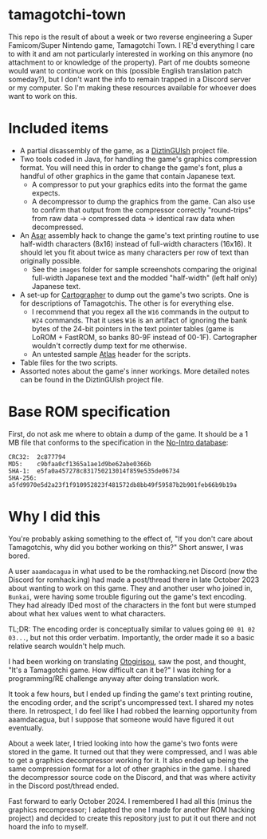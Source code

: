 # tamagotchi-town
This repo is the result of about a week or two reverse engineering a Super Famicom/Super Nintendo game, Tamagotchi Town. I RE'd everything I care to with it and am not particularly interested in working on this anymore (no attachment to or knowledge of the property). Part of me doubts someone would want to continue work on this (possible English translation patch someday?), but I don't want the info to remain trapped in a Discord server or my computer. So I'm making these resources available for whoever does want to work on this.

# Included items
- A partial disassembly of the game, as a [DiztinGUIsh](https://github.com/IsoFrieze/DiztinGUIsh) project file.
- Two tools coded in Java, for handling the game's graphics compression format. You will need this in order to change the game's font, plus a handful of other graphics in the game that contain Japanese text.
  - A compressor to put your graphics edits into the format the game expects.
  - A decompressor to dump the graphics from the game. Can also use to confirm that output from the compressor correctly "round-trips" from raw data -> compressed data -> identical raw data when decompressed.
- An [Asar](https://github.com/RPGHacker/asar) assembly hack to change the game's text printing routine to use half-width characters (8x16) instead of full-width characters (16x16). It should let you fit about twice as many characters per row of text than originally possible.
  - See the `images` folder for sample screenshots comparing the original full-width Japanese text and the modded "half-width" (left half only) Japanese text.
- A set-up for [Cartographer](https://www.romhacking.net/utilities/647/) to dump out the game's two scripts. One is for descriptions of Tamagotchis. The other is for everything else.
  - I recommend that you regex all the `W16` commands in the output to `W24` commands. That it uses `W16` is an artifact of ignoring the bank bytes of the 24-bit pointers in the text pointer tables (game is LoROM + FastROM, so banks 80-9F instead of 00-1F). Cartographer wouldn't correctly dump text for me otherwise.
  - An untested sample [Atlas](https://www.romhacking.net/utilities/224/) header for the scripts.
- Table files for the two scripts.
- Assorted notes about the game's inner workings. More detailed notes can be found in the DiztinGUIsh project file.

# Base ROM specification
First, do not ask me where to obtain a dump of the game. It should be a 1 MB file that conforms to the specification in the [No-Intro database](https://datomatic.no-intro.org/index.php?page=show_record&s=49&n=2979):
```
CRC32:	2c877794
MD5:	c9bfaa0cf1365a1ae1d9be62abe0366b
SHA-1:	e5fa0a457278c831750213014f859e535de06734
SHA-256:	a5fd9970e5d2a23f1f910952823f481572db8bb49f59587b2b901feb66b9b19a
```

# Why I did this
You're probably asking something to the effect of, "If you don't care about Tamagotchis, why did you bother working on this?" Short answer, I was bored.

A user `aaamdacagua` in what used to be the romhacking.net Discord (now the Discord for romhack.ing) had made a post/thread there in late October 2023 about wanting to work on this game. They and another user who joined in, `Bunkai`, were having some trouble figuring out the game's text encoding. They had already IDed most of the characters in the font but were stumped about what hex values went to what characters.

TL;DR: The encoding order is conceptually similar to values going `00 01 02 03...`, but not this order verbatim. Importantly, the order made it so a basic relative search wouldn't help much.

I had been working on translating [Otogirisou](https://github.com/ButThouMust/otogirisou-en-beta), saw the post, and thought, "It's a Tamagotchi game. How difficult can it be?" I was itching for a programming/RE challenge anyway after doing translation work.

It took a few hours, but I ended up finding the game's text printing routine, the encoding order, and the script's uncompressed text. I shared my notes there. In retrospect, I do feel like I had robbed the learning opportunity from aaamdacagua, but I suppose that someone would have figured it out eventually.

About a week later, I tried looking into how the game's two fonts were stored in the game. It turned out that they were compressed, and I was able to get a graphics decompressor working for it. It also ended up being the same compression format for a lot of other graphics in the game. I shared the decompressor source code on the Discord, and that was where activity in the Discord post/thread ended.

Fast forward to early October 2024. I remembered I had all this (minus the graphics recompressor; I adapted the one I made for another ROM hacking project) and decided to create this repository just to put it out there and not hoard the info to myself.
